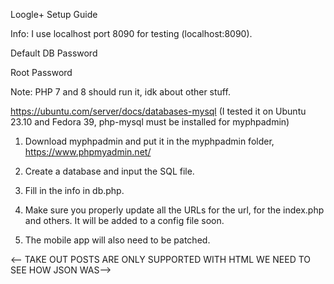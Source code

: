 Loogle+ Setup Guide

Info: I use localhost port 8090 for testing (localhost:8090).

Default DB Password

Root
Password

Note: PHP 7 and 8 should run it, idk about other stuff.

https://ubuntu.com/server/docs/databases-mysql (I tested it on Ubuntu 23.10 and Fedora 39, php-mysql must be installed for myphpadmin)

1. Download myphpadmin and put it in the myphpadmin folder, https://www.phpmyadmin.net/

2. Create a database and input the SQL file.

3. Fill in the info in db.php.

4. Make sure you properly update all the URLs for the url, for the index.php and others. It will be added to a config file soon.

5. The mobile app will also need to be patched.

<-- TAKE OUT POSTS ARE ONLY SUPPORTED WITH HTML WE NEED TO SEE HOW JSON WAS-->
